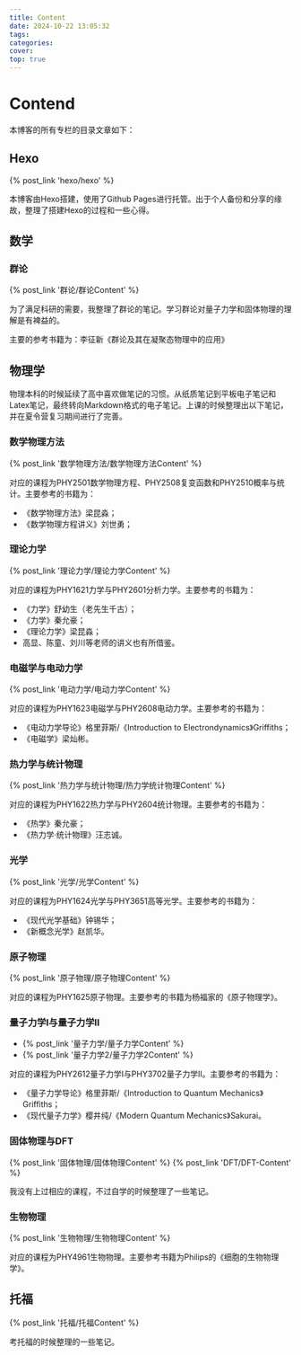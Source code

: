 ```yaml
---
title: Content
date: 2024-10-22 13:05:32
tags:
categories:
cover:
top: true
---
```

# Contend
本博客的所有专栏的目录文章如下：

## Hexo
{% post_link 'hexo/hexo' %}

本博客由Hexo搭建，使用了Github Pages进行托管。出于个人备份和分享的缘故，整理了搭建Hexo的过程和一些心得。

## 数学

### 群论

{% post_link '群论/群论Content' %}

为了满足科研的需要，我整理了群论的笔记。学习群论对量子力学和固体物理的理解是有裨益的。

主要的参考书籍为：李征新《群论及其在凝聚态物理中的应用》

## 物理学
物理本科的时候延续了高中喜欢做笔记的习惯。从纸质笔记到平板电子笔记和Latex笔记，最终转向Markdown格式的电子笔记。上课的时候整理出以下笔记，并在夏令营复习期间进行了完善。

### 数学物理方法
{% post_link '数学物理方法/数学物理方法Content' %}

对应的课程为PHY2501数学物理方程、PHY2508复变函数和PHY2510概率与统计。主要参考的书籍为：
- 《数学物理方法》梁昆淼；
- 《数学物理方程讲义》刘世勇；

### 理论力学
{% post_link '理论力学/理论力学Content' %}

对应的课程为PHY1621力学与PHY2601分析力学。主要参考的书籍为：
- 《力学》舒幼生（老先生千古）；
- 《力学》秦允豪；
- 《理论力学》梁昆淼；
- 高显、陈童、刘川等老师的讲义也有所借鉴。

### 电磁学与电动力学
{% post_link '电动力学/电动力学Content' %}

对应的课程为PHY1623电磁学与PHY2608电动力学。主要参考的书籍为：
- 《电动力学导论》格里菲斯/《Introduction to Electrondynamics》Griffiths；
- 《电磁学》梁灿彬。

### 热力学与统计物理
{% post_link '热力学与统计物理/热力学统计物理Content' %}

对应的课程为PHY1622热力学与PHY2604统计物理。主要参考的书籍为：
- 《热学》秦允豪；
- 《热力学·统计物理》汪志诚。

### 光学
{% post_link '光学/光学Content' %}

对应的课程为PHY1624光学与PHY3651高等光学。主要参考的书籍为：
- 《现代光学基础》钟锡华；
- 《新概念光学》赵凯华。

### 原子物理
{% post_link '原子物理/原子物理Content' %}

对应的课程为PHY1625原子物理。主要参考的书籍为杨福家的《原子物理学》。


### 量子力学Ⅰ与量子力学Ⅱ

- {% post_link '量子力学/量子力学Content' %}
- {% post_link '量子力学2/量子力学2Content' %}

对应的课程为PHY2612量子力学Ⅰ与PHY3702量子力学Ⅱ。主要参考的书籍为：
- 《量子力学导论》格里菲斯/《Introduction to Quantum Mechanics》Griffiths；
- 《现代量子力学》樱井纯/《Modern Quantum Mechanics》Sakurai。

### 固体物理与DFT
{% post_link '固体物理/固体物理Content' %}
{% post_link 'DFT/DFT-Content' %}

我没有上过相应的课程，不过自学的时候整理了一些笔记。

### 生物物理
{% post_link '生物物理/生物物理Content' %}

对应的课程为PHY4961生物物理。主要参考书籍为Philips的《细胞的生物物理学》。

## 托福
{% post_link '托福/托福Content' %}

考托福的时候整理的一些笔记。

